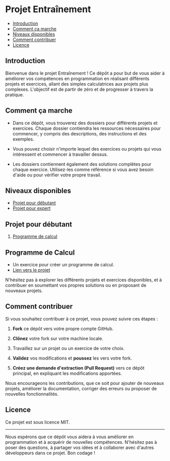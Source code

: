 # Projet Entraînement
- [Introduction](#introduction)
- [Comment ça marche](#comment-ça-marche)
- [Niveaux disponibles](#niveaux-disponibles)
- [Comment contribuer](#comment-contribuer)
- [Licence](#licence)


## Introduction
Bienvenue dans le projet Entraînement ! Ce dépôt a pour but de vous aider à améliorer vos compétences en programmation en réalisant différents projets et exercices, allant des simples calculatrices aux projets plus complexes. L'objectif est de partir de zéro et de progresser à travers la pratique.

## Comment ça marche

- Dans ce dépôt, vous trouverez des dossiers pour différents projets et exercices. Chaque dossier contiendra les ressources nécessaires pour commencer, y compris des descriptions, des instructions et des exemples.

- Vous pouvez choisir n'importe lequel des exercices ou projets qui vous intéressent et commencer à travailler dessus.

- Les dossiers contiennent également des solutions complètes pour chaque exercice. Utilisez-les comme référence si vous avez besoin d'aide ou pour vérifier votre propre travail.

## Niveaux disponibles
- [Projet pour débutant](#projet-pour-débutant)
- [Projet pour expert](#projet-pour-expert)

## Projet pour débutant
  1. [Programme de calcul](#programme-de-calcul)
## **Programme de Calcul**
   - Un exercice pour créer un programme de calcul.
   - [Lien vers le projet](1.programmedecalcul/consigne.md)

N'hésitez pas à explorer les différents projets et exercices disponibles, et à contribuer en soumettant vos propres solutions ou en proposant de nouveaux projets.

## Comment contribuer

Si vous souhaitez contribuer à ce projet, vous pouvez suivre ces étapes :

1. **Fork** ce dépôt vers votre propre compte GitHub.

2. **Clônez** votre fork sur votre machine locale.

3. Travaillez sur un projet ou un exercice de votre choix.

4. **Validez** vos modifications et **poussez** les vers votre fork.

5. **Créez une demande d'extraction (Pull Request)** vers ce dépôt principal, en expliquant les modifications apportées.

Nous encourageons les contributions, que ce soit pour ajouter de nouveaux projets, améliorer la documentation, corriger des erreurs ou proposer de nouvelles fonctionnalités.

## Licence

Ce projet est sous licence MIT.

---

Nous espérons que ce dépôt vous aidera à vous améliorer en programmation et à acquérir de nouvelles compétences. N'hésitez pas à poser des questions, à partager vos idées et à collaborer avec d'autres développeurs dans ce projet. Bon codage !

